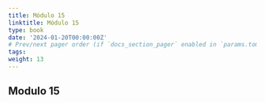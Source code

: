 ```yaml
---
title: Módulo 15
linktitle: Módulo 15
type: book
date: '2024-01-20T00:00:00Z'
# Prev/next pager order (if `docs_section_pager` enabled in `params.toml`)
tags: 
weight: 13
---
```


## Modulo 15
